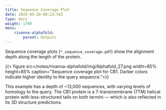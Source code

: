 ```yaml
---
title: Sequence Coverage Plot
date: 2025-05-20-00:23:54Z
type: docs 
weight: 1700
menu: 
    rivanna-alphafold:
        parent: Outputs
---
```


Sequence coverage plots (`*_sequence_coverage.pdf`) show the alignment depth along the length of the protein. 

{{< figure src=/notes/rivanna-alphafold/img/Alphafold_27.png width=85% height=85% caption="Sequence coverage plot for CB1. Darker colors indicate higher identity to the query sequence.">}}

This example has a depth of ~13,000 sequences, with varying levels of homology to the query.
The CB1 protein is a 7-transmembrane (7TM) helical protein with less-structured tails on both termini — which is also reflected in its 3D structure predictions.



